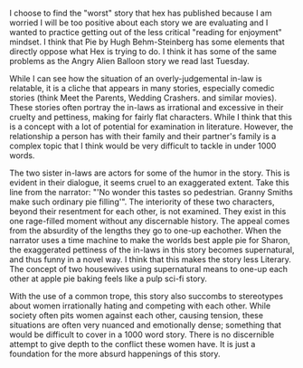 I choose to find the "worst" story that hex has published because I am worried I will be too positive about each story we are evaluating and I wanted to practice getting out of the less critical "reading for enjoyment" mindset. I think that Pie by Hugh Behm-Steinberg has some elements that directly oppose what Hex is trying to do. I think it has some of the same problems as the Angry Alien Balloon story we read last Tuesday.

While I can see how the situation of an overly-judgemental in-law is relatable, it is a cliche that appears in many stories, especially comedic stories (think Meet the Parents, Wedding Crashers. and similar movies). These stories often portray the in-laws as irrational and excessive in their cruelty and pettiness, making for fairly flat characters. While I think that this is a concept with a lot of potential for examination in literature. However, the relationship a person has with their family and their partner's family is a complex topic that I think would be very difficult to tackle in under 1000 words.

The two sister in-laws are actors for some of the humor in the story. This is evident in their dialogue, it seems cruel to an exaggerated extent. Take this line from the narrator: "'No wonder this tastes so pedestrian. Granny Smiths make such ordinary pie filling'".  The interiority of these two characters, beyond their resentment for each other, is not examined. They exist in this one rage-filled moment without any discernable history.  The appeal comes from the absurdity of the lengths they go to one-up eachother. When the narrator uses a time machine to make the worlds best apple pie for Sharon, the exaggerated pettiness of the in-laws in this story becomes supernatural, and thus funny in a novel way. I think that this makes the story less Literary. The concept of two housewives using supernatural means to one-up each other at apple pie baking feels like a pulp sci-fi story.

With the use of a common trope, this story also succombs to stereotypes about women irrationally hating and competing with each other. While society often pits women against each other, causing tension, these situations are often very nuanced and emotionally dense; something that would be difficult to cover in a 1000 word story. There is no discernible attempt to give depth to the conflict these women have. It is just a foundation for the more absurd happenings of this story. 